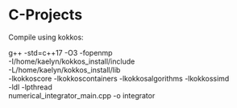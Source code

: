 # C-Projects

Compile using kokkos:


g++ -std=c++17 -O3 -fopenmp \
  -I/home/kaelyn/kokkos_install/include \
  -L/home/kaelyn/kokkos_install/lib \
  -lkokkoscore -lkokkoscontainers -lkokkosalgorithms -lkokkossimd \
  -ldl -lpthread \
  numerical_integrator_main.cpp -o integrator